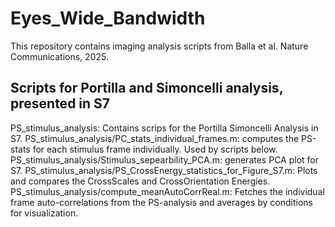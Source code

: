 # Eyes_Wide_Bandwidth
This repository contains imaging analysis scripts from Balla et al. Nature Communications, 2025.


<h2><strong>Scripts for Portilla and Simoncelli analysis, presented in S7</strong></h2>  
PS_stimulus_analysis: Contains scrips for the Portilla Simoncelli Analysis in S7.  
PS_stimulus_analysis/PC_stats_individual_frames.m: computes the PS-stats for each stimulus frame individually. Used by scripts below.  
PS_stimulus_analysis/Stimulus_sepearbility_PCA.m: generates PCA plot for S7.  
PS_stimulus_analysis/PS_CrossEnergy_statistics_for_Figure_S7.m: Plots and compares the CrossScales and CrossOrientation Energies.  
PS_stimulus_analysis/compute_meanAutoCorrReal.m: Fetches the individual frame auto-correlations from the PS-analysis and averages by conditions for visualization.  


